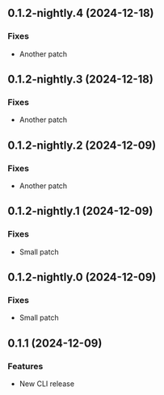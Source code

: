 ## 0.1.2-nightly.4 (2024-12-18)

### Fixes

- Another patch

## 0.1.2-nightly.3 (2024-12-18)

### Fixes

- Another patch

## 0.1.2-nightly.2 (2024-12-09)

### Fixes

- Another patch

## 0.1.2-nightly.1 (2024-12-09)

### Fixes

- Small patch

## 0.1.2-nightly.0 (2024-12-09)

### Fixes

- Small patch

## 0.1.1 (2024-12-09)

### Features

- New CLI release
